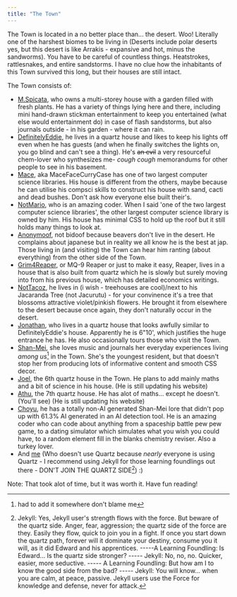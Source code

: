 ```yaml
---
title: "The Town"
---
```


The Town is located in a no better place than... the desert. Woo! Literally one of the harshest biomes to be living in (Deserts include polar deserts yes, but this desert is like Arrakis - expansive and hot, minus the sandworms). You have to be careful of countless things. Heatstrokes, rattlesnakes, and entire sandstorms. I have no clue how the inhabitants of this Town survived this long, but their houses are still intact.

The Town consists of:
- [M.Spicata](https://spicata.github.io/), who owns a multi-storey house with a garden filled with fresh plants. He has a variety of things lying here and there, including mini hand-drawn stickman entertainment to keep you entertained (what else would entertainment do) in case of flash sandstorms, but also journals outside - in his garden - where it can rain.
- [DefinitelyEddie](https://eddietheed.github.io/obsidiannotes-v.3/), he lives in a quartz house and likes to keep his lights off even when he has guests (and when he finally switches the lights on, you go blind and can't see a thing). He's ~~an evil~~ a very resourceful chem-lover who synthesizes me- *cough cough* memorandums for other people to see in his basement.
- [Mace](https://macesnotes.netlify.app/), aka MaceFaceCurryCase has one of two largest computer science libraries. His house is different from the others, maybe because he can utilise his compsci skills to construct his house with sand, cacti and dead bushes. Don't ask how everyone else built their's.
- [NotMario](https://notmario.github.io/thenotes/), who is an amazing coder. When I said 'one of the two largest computer science libraries', the other largest computer science library is owned by him. His house has minimal CSS to hold up the roof but it still holds many things to look at.
- [Anonymoof](https://anonymoof1528.github.io/into-the-shadow-garten/), not bidoof because beavers don't live in the desert. He complains about japanese  but in reality we all know he is the best at jap. Those living in (and visiting) the Town can hear him ranting (about everything) from the other side of the Town.
- [Grim4Reaper](https://grim4reaper.github.io/Year11Notes/), or MQ-9 Reaper or just to make it easy, Reaper, lives in a house that is also built from quartz which he is slowly but surely moving into from his previous house, which has detailed economics writings.
- [NotTacoz](https://nottacoz.github.io/jacaranda/), he lives in (i wish - treehouses are cool)/next to his Jacaranda Tree (not Jacurutu) - for your convinence it's a tree that blossoms attractive violet/pinkish flowers. He brought it from elsewhere to the desert because once again, they don't naturally occur in the desert. 
- [Jonathan](https://supaqwerty.github.io/notes-dump/), who lives in a quartz house that looks awfully similar to DefinitelyEddie's house. Apparently he is 6"10', which justifies the huge entrance he has. He also occasionally tours those who visit the Town.
- [Shan-Mei](https://shan-mei.github.io/shanmeis-notes/), she loves music and journals her everyday experiences living *among us*[^1] in the Town. She's the youngest resident, but that doesn't stop her from producing lots of informative content and smooth CSS decor.
- [Joel](https://rubver16.github.io/joles-notes/), the 6th quartz house in the Town. He plans to add mainly maths and a bit of science in his house. (He is still updating his website)
- [Athu](https://super-cookies.github.io/duk/), the 7th quartz house. He has alot of maths... except he doesn't. (You'll see) (He is still updating his website)
- [Choyu](https://grimreaper2654.github.io/Notes/), he has a totally non-AI generated Shan-Mei lore that didn't pop up with 61.3% AI generated in an AI detection tool. He is an amazing coder who can code about anything from a spaceship battle pew pew game, to a dating simulator which simulates what you wish you could have, to a random element fill in the blanks chemistry reviser. Also a turkey lover.
- And [me](https://pi-thagoras.github.io/the-chicken-pen/) (Who doesn't use Quartz because *nearly* everyone is using Quartz - I recommend using Jekyll for those learning foundlings out there - DON'T JOIN THE QUARTZ SIDE[^2]) :)



[^1]: had to add it somewhere don't blame me


[^2]: Jekyll: Yes, Jekyll user's strength flows with the force. But beware of the quartz side. Anger, fear, aggression; the quartz side of the force are they. Easily they flow, quick to join you in a fight. If once you start down the quartz path, forever will it dominate your destiny, consume you it will, as it did Edward and his apprentices. -----A Learning Foundling: Is Edward... Is the quartz side stronger? ----- Jekyll: No, no, no. Quicker, easier, more seductive. ----- A Learning Foundling: But how am I to know the good side from the bad? ----- Jekyll: You will know... when you are calm, at peace, passive. Jekyll users use the Force for knowledge and defense, never for attack.



Note: That took alot of time, but it was worth it. Have fun reading!
